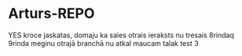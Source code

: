 # Arturs-REPO

YES
kroce jaskatas, domaju ka saies
otrais ieraksts
nu tresais
8rindaq
9rinda
meginu otrajā branchā
nu atkal
maucam talak
test 3
